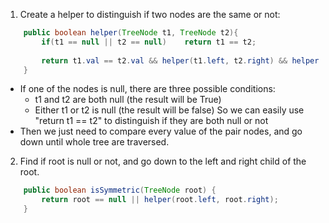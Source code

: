 
1. Create a helper to distinguish if two nodes are the same or not:

```java
    public boolean helper(TreeNode t1, TreeNode t2){
        if(t1 == null || t2 == null)    return t1 == t2;
        
        return t1.val == t2.val && helper(t1.left, t2.right) && helper(t1.right, t2.left);
    } 
```

   - If one of the nodes is null, there are three possible conditions:
     - t1 and t2 are both null (the result will be True)
     - Either t1 or t2 is null (the result will be false)
      So we can easily use "return t1 == t2" to distinguish if they are both null or not
   - Then we just need to compare every value of the pair nodes, and go down until whole tree are traversed.
  
  
    
2. Find if root is null or not, and go down to the left and right child of the root.
```java
    public boolean isSymmetric(TreeNode root) {
        return root == null || helper(root.left, root.right);
    }
```
